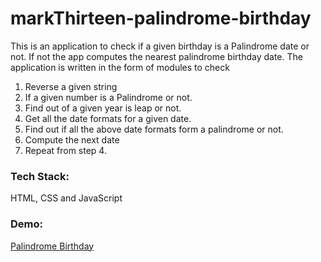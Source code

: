 # markThirteen-palindrome-birthday

This is an application to check if a given birthday is a Palindrome date or not. If not the app computes the nearest palindrome birthday date. The application is written in the form of modules to check
1. Reverse a given string
2. If a given number is a Palindrome or not.
3. Find out of a given year is leap or not.
4. Get all the date formats for a given date.
5. Find out if all the above date formats form a palindrome or not.
6. Compute the next date
7. Repeat from step 4.


### Tech Stack: 
HTML, CSS and JavaScript

### Demo:
[Palindrome Birthday](https://birthday-palindrome-gautham.netlify.app/)
